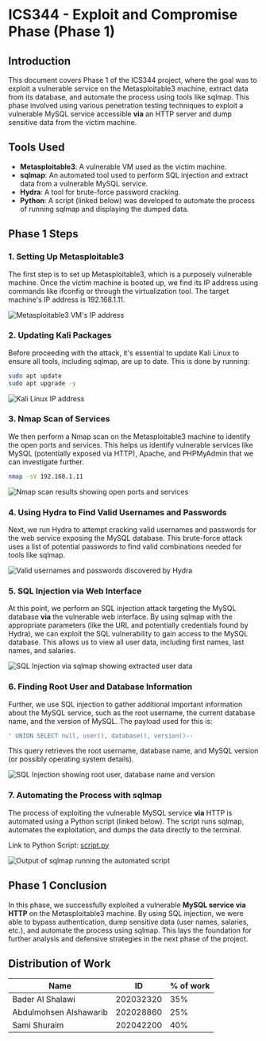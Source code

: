# ICS344 - Exploit and Compromise Phase (Phase 1)

## Introduction
This document covers Phase 1 of the ICS344 project, where the goal was to exploit a vulnerable service on the Metasploitable3 machine, extract data from its database, and automate the process using tools like sqlmap. This phase involved using various penetration testing techniques to exploit a vulnerable MySQL service accessible **via** an HTTP server and dump sensitive data from the victim machine.

## Tools Used
- **Metasploitable3**: A vulnerable VM used as the victim machine.
- **sqlmap**: An automated tool used to perform SQL injection and extract data from a vulnerable MySQL service.
- **Hydra**: A tool for brute-force password cracking.
- **Python**: A script (linked below) was developed to automate the process of running sqlmap and displaying the dumped data.

## Phase 1 Steps

### 1. Setting Up Metasploitable3
The first step is to set up Metasploitable3, which is a purposely vulnerable machine. Once the victim machine is booted up, we find its IP address using commands like ifconfig or through the virtualization tool. The target machine's IP address is 192.168.1.11.

![Metasploitable3 VM's IP address](metasploitable3-ip-address.png)

### 2. Updating Kali Packages
Before proceeding with the attack, it's essential to update Kali Linux to ensure all tools, including sqlmap, are up to date. This is done by running:

```bash
sudo apt update
sudo apt upgrade -y
```

![Kali Linux IP address](kali-ip.png)

### 3. Nmap Scan of Services
We then perform a Nmap scan on the Metasploitable3 machine to identify the open ports and services. This helps us identify vulnerable services like MySQL (potentially exposed via HTTP), Apache, and PHPMyAdmin that we can investigate further.

```bash
nmap -sV 192.168.1.11
```

![Nmap scan results showing open ports and services](nmap-scan.png)

### 4. Using Hydra to Find Valid Usernames and Passwords
Next, we run Hydra to attempt cracking valid usernames and passwords for the web service exposing the MySQL database. This brute-force attack uses a list of potential passwords to find valid combinations needed for tools like sqlmap.

![Valid usernames and passwords discovered by Hydra](valid-passwords.png)

### 5. SQL Injection via Web Interface
At this point, we perform an SQL injection attack targeting the MySQL database **via** the vulnerable web interface. By using sqlmap with the appropriate parameters (like the URL and potentially credentials found by Hydra), we can exploit the SQL vulnerability to gain access to the MySQL database. This allows us to view all user data, including first names, last names, and salaries.

![SQL Injection via sqlmap showing extracted user data](or-sql-injection.png)

### 6. Finding Root User and Database Information
Further, we use SQL injection to gather additional important information about the MySQL service, such as the root username, the current database name, and the version of MySQL. The payload used for this is:

```sql
' UNION SELECT null, user(), database(), version()--
```

This query retrieves the root username, database name, and MySQL version (or possibly operating system details).

![SQL Injection showing root user, database name and version](union-sql-injection.png)

### 7. Automating the Process with sqlmap
The process of exploiting the vulnerable MySQL service **via** HTTP is automated using a Python script (linked below). The script runs sqlmap, automates the exploitation, and dumps the data directly to the terminal.

Link to Python Script: [script.py](script.py)

![Output of sqlmap running the automated script](script-output.png)

## Phase 1 Conclusion
In this phase, we successfully exploited a vulnerable **MySQL service via HTTP** on the Metasploitable3 machine. By using SQL injection, we were able to bypass authentication, dump sensitive data (user names, salaries, etc.), and automate the process using sqlmap. This lays the foundation for further analysis and defensive strategies in the next phase of the project.

## Distribution of Work

| Name                   | ID        | % of work |
|------------------------|-----------|-----------|
| Bader Al Shalawi       | 202032320 | 35%      |
| Abdulmohsen Alshawarib | 202028860 | 25%      |
| Sami Shuraim           | 202042200 | 40%      |